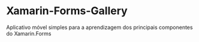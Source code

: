 # Xamarin-Forms-Gallery
Aplicativo móvel simples para a aprendizagem dos principais componentes do Xamarin.Forms
